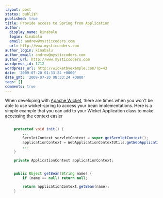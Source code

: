 ```yaml
---
layout: post
status: publish
published: true
title: Provide access to Spring from Application
author:
  display_name: kinabalu
  login: kinabalu
  email: andrew@mysticcoders.com
  url: http://www.mysticcoders.com
author_login: kinabalu
author_email: andrew@mysticcoders.com
author_url: http://www.mysticcoders.com
wordpress_id: 1712
wordpress_url: http://wicketbyexample.com/?p=43
date: '2009-07-20 01:33:24 +0000'
date_gmt: '2009-07-20 08:33:24 +0000'
tags: []
comments: true
---
```

When developing with <a href="http://wicket.apache.org" target="_blank">Apache Wicket</a>, there are times when you won't be able to use wicket-spring to access your bean implementations.  Here is a simple example that you can add to your Wicket Application class to make accessing the context easier<a id="more"></a><a id="more-1712"></a>

``` java

    protected void init() {
        ...
        ServletContext servletContext = super.getServletContext();
        applicationContext = WebApplicationContextUtils.getWebApplicationContext(servletContext);
        ...
    }

    private ApplicationContext applicationContext;


    public Object getBean(String name) {
        if (name == null) return null;

        return applicationContext.getBean(name);
    }
```
